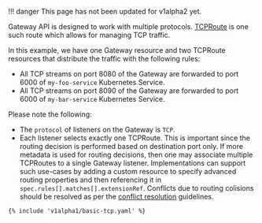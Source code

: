
!!! danger
    This page has not been updated for v1alpha2 yet.

Gateway API is designed to work with multiple protocols.
[TCPRoute](/v1alpha2/v1alpha2/references/spec/#gateway.networking.k8s.io/v1alpha2.TCPRoute) is one such route which
allows for managing TCP traffic.

In this example, we have one Gateway resource and two TCPRoute resources that
distribute the traffic with the following rules:

- All TCP streams on port 8080 of the Gateway are forwarded to port 6000 of
  `my-foo-service` Kubernetes Service.
- All TCP streams on port 8090 of the Gateway are forwarded to port 6000 of
  `my-bar-service` Kubernetes Service.

Please note the following:

- The `protocol` of listeners on the Gateway is `TCP`.
- Each listener selects exactly one TCPRoute. This is important since the routing
  decision is performed based on destination port only. If more metadata is used
  for routing decisions, then one may associate multiple TCPRoutes to a single
  Gateway listener. Implementations can support such use-cases by adding a custom
  resource to specify advanced routing properties and then referencing it in
  `spec.rules[].matches[].extensionRef`. Conflicts due to routing colisions should
  be resolved as per the [conflict resolution](/v1alpha2/concepts/guidelines#conflicts) guidelines.

```
{% include 'v1alpha1/basic-tcp.yaml' %}
```
